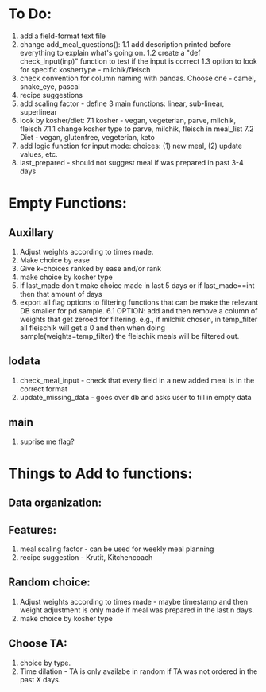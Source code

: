 
# To Do: 
1. add a field-format text file
2. change add_meal_questions():
	1.1 add description printed before everything to explain what's going on.
	1.2 create a "def check_input(inp)" function to test if the input is correct
	1.3 option to look for specific koshertype - milchik/fleisch
3. check convention for column naming with pandas. Choose one - camel, snake_eye, pascal
4. recipe suggestions
5. add scaling factor - define 3 main functions: linear, sub-linear, superlinear
6. look by kosher/diet:
	7.1 kosher - vegan, vegeterian, parve, milchik, fleisch
		7.1.1 change kosher type to parve, milchik, fleisch in meal_list 
	7.2 Diet - vegan, glutenfree, vegeterian, keto
7. add logic function for input mode: choices: (1) new meal, (2) update values, etc.
8. last_prepared - should not suggest meal if was prepared in past 3-4 days

# Empty Functions:
## Auxillary
1. Adjust weights according to times made.
2. Make choice by ease
3. Give k-choices ranked by ease and/or rank
4. make choice by kosher type
5. if last_made don't make choice made in last 5 days or if last_made==int then that amount of days
6. export all flag options to filtering functions that can be make the relevant DB smaller for pd.sample.
	6.1 OPTION: add and then remove a column of weights that get zeroed for filtering. e.g., if milchik chosen, in temp_filter all fleischik will get a 0 and then when doing sample(weights=temp_filter) the fleischik meals will be filtered out.

## Iodata
1. check_meal_input - check that every field in a new added meal is in the correct format
2. update_missing_data - goes over db and asks user to fill in empty data

## main
1. suprise me flag?

# Things to Add to functions:

## Data organization:

## Features:
1. meal scaling factor - can be used for weekly meal planning
2. recipe suggestion - Krutit, Kitchencoach

## Random choice:
1. Adjust weights according to times made - maybe timestamp and then weight adjustment is only made if meal was prepared in the last n days.
2. make choice by kosher type

## Choose TA:
1. choice by type.
2. Time dilation - TA is only availabe in random if TA was not ordered in the past X days. 

